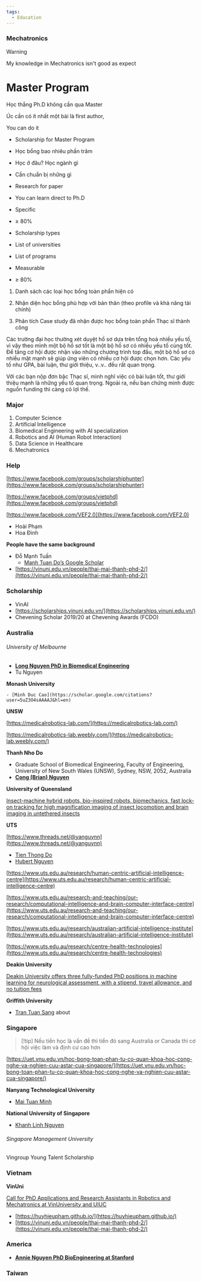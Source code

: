 ```yaml
---
tags:
  - Education
---
```

### Mechatronics

> [!warning] 
> My knowledge in Mechatronics isn't good as expect

# Master Program

Học thẳng Ph.D không cần qua Master

Úc cần có ít nhất một bài là first author, 

You can do it

- Scholarship for Master Program
- Học bổng bao nhiêu phần trăm
- Học ở đâu? Học ngành gì
- Cần chuẩn bị những gì
- Research for paper

- You can learn direct to Ph.D

- Specific
    
- ≥ 80%
- Scholarship types
- List of universities
- List of programs
- Measurable
- ≥ 80%

1. Danh sách các loại học bổng toàn phần hiện có
    
2. Nhận diện học bổng phù hợp với bản thân (theo profile và khả năng tài chính)
    
3. Phân tích Case study đã nhận được học bổng toàn phần Thạc sĩ thành công
    

Các trường đại học thường xét duyệt hồ sơ dựa trên tổng hoà nhiều yếu tố, vì vậy theo mình một bộ hồ sơ tốt là một bộ hồ sơ có nhiều yếu tố cùng tốt. Để tăng cơ hội được nhận vào những chương trình top đầu, một bộ hồ sơ có nhiều mặt mạnh sẽ giúp ứng viên có nhiều cơ hội được chọn hơn. Các yếu tố như GPA, bài luận, thư giới thiệu, v..v.. đều rất quan trọng.

Với các bạn nộp đơn bậc Thạc sĩ, mình nghĩ việc có bài luận tốt, thư giới thiệu mạnh là những yếu tố quan trọng. Ngoài ra, nếu bạn chứng minh được nguồn funding thì càng có lợi thế.

### Major

1. Computer Science
2. Artificial Intelligence
3. Biomedical Engineering with AI specialization
4. Robotics and AI (Human Robot Interaction)
5. Data Science in Healthcare
6. Mechatronics

### Help

[https://www.facebook.com/groups/scholarshiphunter](https://www.facebook.com/groups/scholarshiphunter)

[https://www.facebook.com/groups/vietphd](https://www.facebook.com/groups/vietphd)

[https://www.facebook.com/VEF2.0](https://www.facebook.com/VEF2.0)

- Hoài Phạm
- Hoa Đinh

**People have the same background**

- Đỗ Mạnh Tuấn
    - [Manh Tuan Do’s Google Scholar](https://scholar.google.com/citations?user=0AdKxPkAAAAJ&hl=en&oi=sra)
- [https://vinuni.edu.vn/people/thai-mai-thanh-phd-2/](https://vinuni.edu.vn/people/thai-mai-thanh-phd-2/)

### Scholarship

- VinAI
- [https://scholarships.vinuni.edu.vn/](https://scholarships.vinuni.edu.vn/)
- Chevening Scholar 2019/20 at Chevening Awards (FCDO)

### Australia

###### University of Melbourne
    
- [**Long Nguyen PhD in Biomedical Engineering**](https://www.linkedin.com/in/longvhnguyen/)
- Tu Nguyen

**Monash University**
    
    - [Minh Duc Cao](https://scholar.google.com/citations?user=5uZ3O4sAAAAJ&hl=en)

**UNSW**
    
[https://medicalrobotics-lab.com/](https://medicalrobotics-lab.com/)

[https://medicalrobotics-lab.weebly.com/](https://medicalrobotics-lab.weebly.com/)

**Thanh Nho Do**

- Graduate School of Biomedical Engineering, Faculty of Engineering, University of New South Wales (UNSW), Sydney, NSW, 2052, Australia
- [**Cong (Brian) Nguyen**](https://www.linkedin.com/in/chicong-brian/)
    
**University of Queensland**
    
[Insect-machine hybrid robots, bio-inspired robots, biomechanics, fast lock-on tracking for high magnification imaging of insect locomotion and brain imaging in untethered insects](https://www.facebook.com/groups/14115377990/user/100000791280179/)
    
**UTS**
    
[https://www.threads.net/@yanguynn](https://www.threads.net/@yanguynn)

- [Tien Thong Do](https://www.facebook.com/groups/14115377990/user/100000406471894/)
- [Hubert Nguyen](https://www.facebook.com/groups/14115377990/user/100000104374361/)

[https://www.uts.edu.au/research/human-centric-artificial-intelligence-centre](https://www.uts.edu.au/research/human-centric-artificial-intelligence-centre)

[https://www.uts.edu.au/research-and-teaching/our-research/computational-intelligence-and-brain-computer-interface-centre](https://www.uts.edu.au/research-and-teaching/our-research/computational-intelligence-and-brain-computer-interface-centre)

[https://www.uts.edu.au/research/australian-artificial-intelligence-institute](https://www.uts.edu.au/research/australian-artificial-intelligence-institute)

[https://www.uts.edu.au/research/centre-health-technologies](https://www.uts.edu.au/research/centre-health-technologies)
    
**Deakin University**
    
[Deakin University offers three fully-funded PhD positions in machine learning for neurological assessment, with a stipend, travel allowance, and no tuition fees](https://www.facebook.com/groups/vietphd/posts/10160350539127991/)

**Griffith University**

- [Tran Tuan Sang](https://www.facebook.com/groups/14115377990/user/100003098084244/) about

### Singapore

> [!tip] Nếu tiền học là vấn đề thì tiền đó sang Australia or Canada thì cơ hội việc làm và định cư cao hơn

[https://uet.vnu.edu.vn/hoc-bong-toan-phan-tu-co-quan-khoa-hoc-cong-nghe-va-nghien-cuu-astar-cua-singapore/](https://uet.vnu.edu.vn/hoc-bong-toan-phan-tu-co-quan-khoa-hoc-cong-nghe-va-nghien-cuu-astar-cua-singapore/)

**Nanyang Technological University**
- [Mai Tuan Minh](https://www.facebook.com/groups/2069421729981874/user/100004008679751/)

**National University of Singapore**
- [Khanh Linh Nguyen](https://www.linkedin.com/in/linhnguyenkhanh/)

###### Singapore Management University

Vingroup Young Talent Scholarship

### Vietnam

**VinUni**

[Call for PhD Applications and Research Assistants in Robotics and Mechatronics at VinUniversity and UIUC](https://smarthealth.vinuni.edu.vn/?careers=call-for-phd-applications-and-research-assistants-in-robotics-and-mechatronics-at-vinuniversity-and-university-of-illinois-at-urbana-champaign-uiuc)

- [https://huyhieupham.github.io/](https://huyhieupham.github.io/)
- [https://vinuni.edu.vn/people/thai-mai-thanh-phd-2/](https://vinuni.edu.vn/people/thai-mai-thanh-phd-2/)

### America

- [**Annie Nguyen PhD BioEngineering at Stanford**](https://www.linkedin.com/in/nghinguyen295/)

### Taiwan
